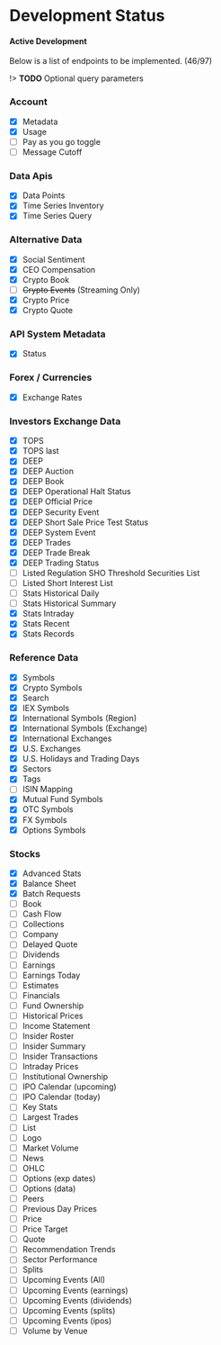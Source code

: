 # Development Status

#### Active Development

Below is a list of endpoints to be implemented. (46/97)

!> **TODO** Optional query parameters

### Account

- [x] Metadata
- [x] Usage
- [ ] Pay as you go toggle
- [ ] Message Cutoff

### Data Apis

- [x] Data Points
- [x] Time Series Inventory
- [x] Time Series Query

### Alternative Data

- [x] Social Sentiment
- [x] CEO Compensation
- [x] Crypto Book
- [ ] ~~Crypto Events~~ (Streaming Only)
- [x] Crypto Price
- [x] Crypto Quote

### API System Metadata

- [x] Status

### Forex / Currencies

- [x] Exchange Rates

### Investors Exchange Data

- [x] TOPS
- [x] TOPS last
- [x] DEEP
- [x] DEEP Auction
- [x] DEEP Book
- [x] DEEP Operational Halt Status
- [x] DEEP Official Price
- [x] DEEP Security Event
- [x] DEEP Short Sale Price Test Status
- [x] DEEP System Event
- [x] DEEP Trades
- [x] DEEP Trade Break
- [x] DEEP Trading Status
- [ ] Listed Regulation SHO Threshold Securities List
- [ ] Listed Short Interest List
- [ ] Stats Historical Daily
- [ ] Stats Historical Summary
- [x] Stats Intraday
- [x] Stats Recent
- [x] Stats Records

### Reference Data

- [x] Symbols
- [x] Crypto Symbols
- [x] Search
- [x] IEX Symbols
- [x] International Symbols (Region)
- [x] International Symbols (Exchange)
- [x] International Exchanges
- [x] U.S. Exchanges
- [x] U.S. Holidays and Trading Days
- [x] Sectors
- [x] Tags
- [ ] ISIN Mapping
- [x] Mutual Fund Symbols
- [x] OTC Symbols
- [x] FX Symbols
- [x] Options Symbols

### Stocks

- [x] Advanced Stats
- [x] Balance Sheet
- [x] Batch Requests
- [ ] Book
- [ ] Cash Flow
- [ ] Collections
- [ ] Company
- [ ] Delayed Quote
- [ ] Dividends
- [ ] Earnings
- [ ] Earnings Today
- [ ] Estimates
- [ ] Financials
- [ ] Fund Ownership
- [ ] Historical Prices
- [ ] Income Statement
- [ ] Insider Roster
- [ ] Insider Summary
- [ ] Insider Transactions
- [ ] Intraday Prices
- [ ] Institutional Ownership
- [ ] IPO Calendar (upcoming)
- [ ] IPO Calendar (today)
- [ ] Key Stats
- [ ] Largest Trades
- [ ] List
- [ ] Logo
- [ ] Market Volume
- [ ] News
- [ ] OHLC
- [ ] Options (exp dates)
- [ ] Options (data)
- [ ] Peers
- [ ] Previous Day Prices
- [ ] Price
- [ ] Price Target
- [ ] Quote
- [ ] Recommendation Trends
- [ ] Sector Performance
- [ ] Splits
- [ ] Upcoming Events (All)
- [ ] Upcoming Events (earnings)
- [ ] Upcoming Events (dividends)
- [ ] Upcoming Events (splits)
- [ ] Upcoming Events (ipos)
- [ ] Volume by Venue

